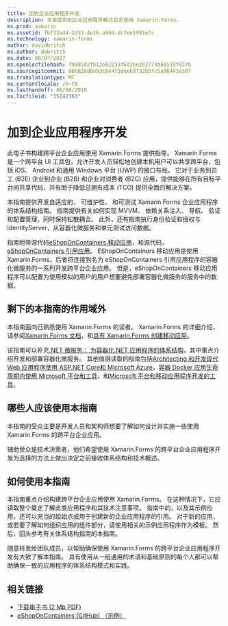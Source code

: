 ```yaml
---
title: 加到企业应用程序开发
description: 本章提供到企业应用程序模式前言使用 Xamarin.Forms。
ms.prod: xamarin
ms.assetid: fbf32a44-1d33-4e16-a904-dc7ee5991e7c
ms.technology: xamarin-forms
author: davidbritch
ms.author: dabritch
ms.date: 08/07/2017
ms.openlocfilehash: fd085d2fb12e82233f6d3be2e2773a84539f837b
ms.sourcegitcommit: 66682dd8e93c0e4f5dee69f32b5fc5a96443e307
ms.translationtype: MT
ms.contentlocale: zh-CN
ms.lasthandoff: 06/08/2018
ms.locfileid: "35242363"
---
```

# <a name="preface-to-enterprise-app-development"></a>加到企业应用程序开发

此电子书构建跨平台企业应用使用 Xamarin.Forms 提供指导。 Xamarin.Forms 是一个跨平台 UI 工具包，允许开发人员轻松地创建本机用户可以共享跨平台，包括 iOS、 Android 和通用 Windows 平台 (UWP) 的接口布局。 它对于业务到员工 (B2E) 企业到企业 (B2B) 和企业对消费者 (B2C) 应用，提供能够在所有目标平台间共享代码，并有助于降低总拥有成本 (TCO) 提供全面的解决方案。

本指南提供开发自适应的、 可维护性、 和可测试 Xamarin.Forms 企业应用程序的体系结构指南。 指南提供有关如何实现 MVVM、 依赖关系注入、 导航、 验证和配置管理，同时保持松散耦合。 此外，还有指南执行身份验证和授权与 IdentityServer，从容器化微服务和单元测试访问数据。

指南附带源代码[eShopOnContainers 移动应用](https://github.com/dotnet-architecture/eShopOnContainers/tree/master/src/Mobile)，和源代码， [eShopOnContainers 引用应用](https://github.com/dotnet-architecture/eShopOnContainers)。 EShopOnContainers 移动应用是使用 Xamarin.Forms，后者将连接到名为 eShopOnContainers 引用应用程序的容器化微服务的一系列开发跨平台企业应用。 但是，eShopOnContainers 移动应用程序可以配置为使用模拟的用户的用户想要避免部署容器化微服务的服务中的数据。

## <a name="whats-left-out-of-this-guides-scope"></a>剩下的本指南的作用域外

本指南面向已熟悉使用 Xamarin.Forms 的读者。 Xamarin.Forms 的详细介绍，请参阅[Xamarin.Forms 文档](~/xamarin-forms/index.yml)，和[具有 Xamarin.Forms 创建移动应用](https://aka.ms/xamebook)。

该指南可以补充[.NET 微服务： 为容器化.NET 应用程序的体系结构](https://aka.ms/microservicesebook)，其中重点介绍开发和部署容器化微服务。 其他值得读取的指南包括[Architecting 和开发现代 Web 应用程序使用 ASP.NET Core和 Microsoft Azure](http://aka.ms/WebAppEbook)，[容器 Docker 应用生命周期内使用 Microsoft 平台和工具](http://aka.ms/dockerlifecycleebook)，和[Microsoft 平台和移动应用程序开发的工具](http://aka.ms/MobAppDev/StndPDF)。

## <a name="who-should-use-this-guide"></a>哪些人应该使用本指南

本指南的受众主要是开发人员和架构师想要了解如何设计并实施一些使用 Xamarin.Forms 的跨平台企业应用。

辅助受众是技术决策者，他们希望使用 Xamarin.Forms 的跨平台企业应用程序开发为选择的方法上做出决定之前接收体系结构和技术概述。

## <a name="how-to-use-this-guide"></a>如何使用本指南

本指南重点介绍构建跨平台企业应用使用 Xamarin.Forms。 在这种情况下，它应读取整个奠定了解此类应用程序和其技术注意事项。 指南中的，以及其示例应用，还可以充当的起始点或用于创建新的企业应用程序的引用。 对于新的应用，或若要了解如何组织应用的组件部分，请使用相关的示例应用程序作为模板。 然后，回头参考有关体系结构指南的本指南。

随意转发给团队成员，以帮助确保使用 Xamarin.Forms 的跨平台企业应用程序开发有大致了解本指南。 具有使用从一组通用的术语和基础原则的每个人都可以帮助确保一致的应用程序的体系结构模式和实践。


## <a name="related-links"></a>相关链接

- [下载电子书 (2 Mb PDF)](https://aka.ms/xamarinpatternsebook)
- [eShopOnContainers (GitHub) （示例）](https://github.com/dotnet-architecture/eShopOnContainers)
